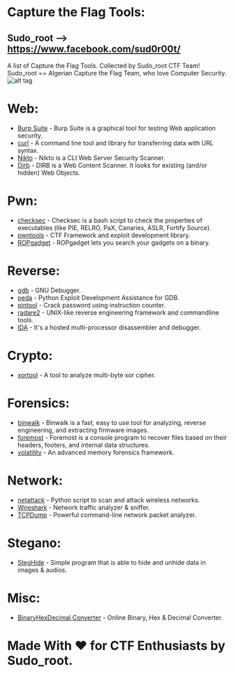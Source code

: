 # Capture the Flag Tools:
## Sudo_root --> https://www.facebook.com/sud0r00t/<br>
A list of Capture the Flag Tools. Collected by Sudo_root CTF Team!<br>
Sudo_root == Algerian Capture the Flag Team, who love Computer Security.<br>
![alt tag](http://i.imgur.com/gHnY5bk.jpg)

# Web:<br>
- [Burp Suite](https://portswigger.net/burp/) - Burp Suite is a graphical tool for testing Web application security.
- [curl](https://github.com/curl/curl) - A command line tool and library for transferring data with URL syntax.
- [Nikto](https://github.com/sullo/nikto) - Nikto is a CLI Web Server Security Scanner.
- [Dirb](http://dirb.sourceforge.net/) - DIRB is a Web Content Scanner. It looks for existing (and/or hidden) Web Objects. 

# Pwn:<br>
- [checksec](https://github.com/slimm609/checksec.sh) - Checksec is a bash script to check the properties of executables (like PIE, RELRO, PaX, Canaries, ASLR, Fortify Source).
- [pwntools](https://github.com/Gallopsled/pwntools/) - CTF Framework and exploit development library.
- [ROPgadget](https://github.com/JonathanSalwan/ROPgadget) - ROPgadget lets you search your gadgets on a binary.

# Reverse:<br>
- [gdb](https://www.gnu.org/software/gdb/) - GNU Debugger.
- [peda](https://github.com/longld/peda) - Python Exploit Development Assistance for GDB.
- [pintool](https://github.com/wagiro/pintool) - Crack password using instruction counter.
- [radare2](https://github.com/radare/radare2) - UNIX-like reverse engineering framework and commandline tools.
- [IDA](https://www.hex-rays.com/products/ida/index.shtml) - It's a hosted multi-processor disassembler and debugger.

# Crypto:<br>
- [xortool](https://github.com/hellman/xortool) - A tool to analyze multi-byte xor cipher.

# Forensics:<br>
- [binwalk](https://github.com/devttys0/binwalk) - Binwalk is a fast, easy to use tool for analyzing, reverse engineering, and extracting firmware images.
- [foremost](http://foremost.sourceforge.net/) - Foremost is a console program to recover files based on their headers, footers, and internal data structures.
- [volatility](https://github.com/volatilityfoundation/volatility) - An advanced memory forensics framework.

# Network:<br>
- [netattack](https://github.com/chrizator/netattack) - Python script to scan and attack wireless networks.
- [Wireshark](https://www.wireshark.org/) - Network traffic analyzer & sniffer.
- [TCPDump](http://www.tcpdump.org/) - Powerful command-line network packet analyzer.

# Stegano:<br>
- [StegHide](http://steghide.sourceforge.net/) - Simple program that is able to hide and unhide data in images & audios.

# Misc:<br>
- [BinaryHexDecimal Converter](http://www.binaryhexconverter.com/) - Online Binary, Hex & Decimal Converter.

# Made With ♥ for CTF Enthusiasts by Sudo_root.
